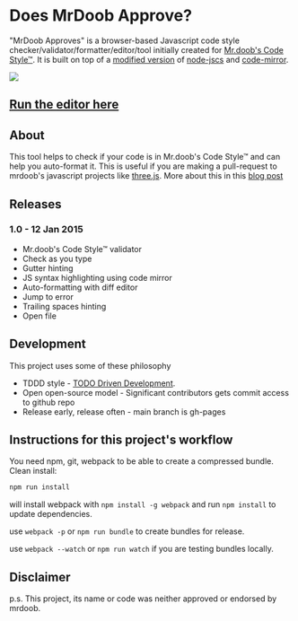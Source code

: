 Does MrDoob Approve?
==============

"MrDoob Approves" is a browser-based Javascript code style checker/validator/formatter/editor/tool initially created for [Mr.doob's Code Style™](https://github.com/mrdoob/three.js/wiki/Mr.doob's-Code-Style%E2%84%A2). It is built on top of a [modified version](https://github.com/gero3/node-jscs/tree/formatter) of [node-jscs](https://github.com/jscs-dev/node-jscs) and [code-mirror](https://github.com/codemirror/codemirror).

![](https://cloud.githubusercontent.com/assets/314997/5714636/c6db41b2-9b06-11e4-8d25-05142c37a479.png)
## [Run the editor here](http://zz85.github.io/mrdoobapproves/)


## About

This tool helps to check if your code is in Mr.doob's Code Style™ and can help you auto-format it. This is useful if you are making a pull-request to mrdoob's javascript projects like [three.js](https://github.com/mrdoob/three.js). More about this in this [blog post](http://www.lab4games.net/zz85/blog/2015/01/25/mrdoob-approves-a-javascript-codestyle-editor-validator-formatter-project/)

## Releases

### 1.0 - 12 Jan 2015
- Mr.doob's Code Style™ validator
- Check as you type
- Gutter hinting
- JS syntax highlighting using code mirror
- Auto-formatting with diff editor
- Jump to error
- Trailing spaces hinting
- Open file

## Development

This project uses some of these philosophy

- TDDD style - [TODO Driven Development](http://www.secretgeek.net/TODO_driv_dev).
- Open open-source model - Significant contributors gets commit access to github repo
- Release early, release often - main branch is gh-pages

## Instructions for this project's workflow

You need npm, git, webpack to be able to create a compressed bundle.
Clean install:

```sh
npm run install
```

will install webpack with `npm install -g webpack` and run `npm install` to update dependencies.

use `webpack -p` or `npm run bundle` to create bundles for release. 

use `webpack --watch` or `npm run watch` if you are testing bundles locally. 

## Disclaimer

p.s. This project, its name or code was neither approved or endorsed by mrdoob.
